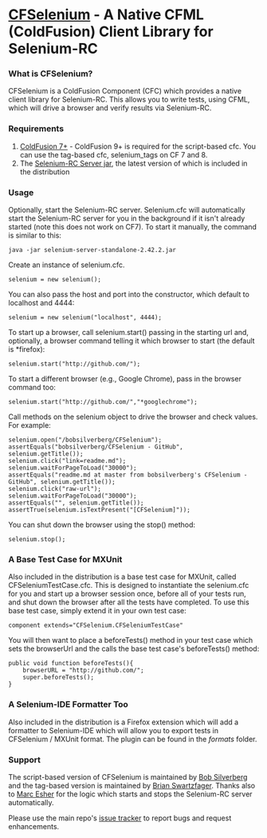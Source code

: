[CFSelenium](http://github.com/bobsilverberg/CFSelenium) - A Native CFML (ColdFusion) Client Library for Selenium-RC
=============================================================================================================

### What is CFSelenium? ###

CFSelenium is a ColdFusion Component (CFC) which provides a native client library for Selenium-RC. This allows you to write tests, using CFML, which will drive a browser and verify results via Selenium-RC.

### Requirements ###

1. [ColdFusion 7+](http://www.coldfusion.com) - ColdFusion 9+ is required for the script-based cfc. You can use the tag-based cfc, selenium_tags on CF 7 and 8.
2. The [Selenium-RC Server jar](http://code.google.com/p/selenium/downloads/list), the latest version of which is included in the distribution

### Usage ###

Optionally, start the Selenium-RC server.  Selenium.cfc will automatically start the Selenium-RC server for you in the background if it isn't already started (note this does not work on CF7). To start it manually, the command is similar to this:

	java -jar selenium-server-standalone-2.42.2.jar

Create an instance of selenium.cfc.

	selenium = new selenium();

You can also pass the host and port into the constructor, which default to localhost and 4444:

	selenium = new selenium("localhost", 4444);

To start up a browser, call selenium.start() passing in the starting url and, optionally, a browser command telling it which browser to start (the default is *firefox):

	selenium.start("http://github.com/");

To start a different browser (e.g., Google Chrome), pass in the browser command too:

	selenium.start("http://github.com/","*googlechrome");

Call methods on the selenium object to drive the browser and check values. For example:

	selenium.open("/bobsilverberg/CFSelenium");
	assertEquals("bobsilverberg/CFSelenium - GitHub", selenium.getTitle());
	selenium.click("link=readme.md");
	selenium.waitForPageToLoad("30000");
	assertEquals("readme.md at master from bobsilverberg's CFSelenium - GitHub", selenium.getTitle());
	selenium.click("raw-url");
	selenium.waitForPageToLoad("30000");
	assertEquals("", selenium.getTitle());
	assertTrue(selenium.isTextPresent("[CFSelenium]"));

You can shut down the browser using the stop() method:

	selenium.stop();

### A Base Test Case for MXUnit ###

Also included in the distribution is a base test case for MXUnit, called CFSeleniumTestCase.cfc. This is designed to instantiate the selenium.cfc for you and start up a browser session once, before all of your tests run, and shut down the browser after all the tests have completed. To use this base test case, simply extend it in your own test case:

	component extends="CFSelenium.CFSeleniumTestCase"

You will then want to place a beforeTests() method in your test case which sets the browserUrl and the calls the base test case's beforeTests() method:

	public void function beforeTests(){
		browserURL = "http://github.com/";
		super.beforeTests();
	}

### A Selenium-IDE Formatter Too ###

Also included in the distribution is a Firefox extension which will add a formatter to Selenium-IDE which will allow you to export tests in CFSelenium / MXUnit format. The plugin can be found in the _formats_ folder.

### Support ###

The script-based version of CFSelenium is maintained by [Bob Silverberg](https://github.com/bobsilverberg) and the tag-based version is maintained by [Brian Swartzfager](https://github.com/bcswartz). Thanks also to [Marc Esher](https://github.com/marcesher) for the logic which starts and stops the Selenium-RC server automatically.

Please use the main repo's [issue tracker](https://github.com/bobsilverberg/CFSelenium/issues) to report bugs and request enhancements.